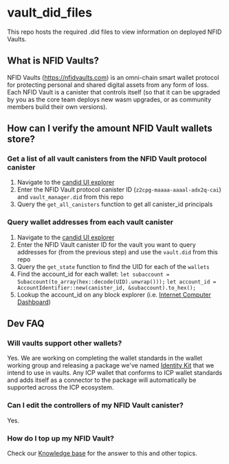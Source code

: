 # vault_did_files
This repo hosts the required .did files to view information on deployed NFID Vaults.

## What is NFID Vaults?
NFID Vaults (https://nfidvaults.com) is an omni-chain smart wallet protocol for protecting personal and shared digital assets from any form of loss. Each NFID Vault is a canister that controls itself (so that it can be upgraded by you as the core team deploys new wasm upgrades, or as community members build their own versions).

## How can I verify the amount NFID Vault wallets store?

### Get a list of all vault canisters from the NFID Vault protocol canister
1. Navigate to the [candid UI explorer](https://a4gq6-oaaaa-aaaab-qaa4q-cai.raw.ic0.app/)
2. Enter the NFID Vault protocol canister ID (`z2cpg-maaaa-aaaal-adx2q-cai`) and `vault_manager.did` from this repo
3. Query the `get_all_canisters` function to get all canister_id principals

### Query wallet addresses from each vault canister
1. Navigate to the [candid UI explorer](https://a4gq6-oaaaa-aaaab-qaa4q-cai.raw.ic0.app/)
2. Enter the NFID Vault canister ID for the vault you want to query addresses for (from the previous step) and use the `vault.did` from this repo
3. Query the `get_state` function to find the UID for each of the `wallets`
4. Find the account_id for each wallet:
  `let subaccount = Subaccount(to_array(hex::decode(UID).unwrap()));`
  `let account_id = AccountIdentifier::new(canister_id, &subaccount).to_hex();`
5. Lookup the account_id on any block explorer (i.e. [Internet Computer Dashboard](https://dashboard.internetcomputer.org/))

## Dev FAQ
### Will vaults support other wallets?
Yes. We are working on completing the wallet standards in the wallet working group and releasing a package we've named [Identity Kit](https://docs.nfid.one/blog/standardizing-icp-wallet-and-identity-interaction-overview) that we intend to use in vaults. Any ICP wallet that conforms to ICP wallet standards and adds itself as a connector to the package will automatically be supported across the ICP ecosystem.
### Can I edit the controllers of my NFID Vault canister?
Yes.
### How do I top up my NFID Vault?
Check our [Knowledge base](https://learn.nfidvaults.com/top-up-smart-contract-canister) for the answer to this and other topics.
